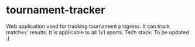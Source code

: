 # tournament-tracker
Web application used for tracking tournament progress. It can track matches' results. It is applicable to all 1v1 sports. Tech stack: To be updated :)
